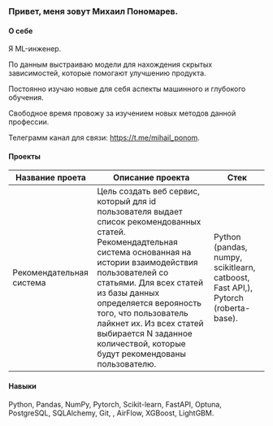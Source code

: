 ### Привет, меня зовут Михаил Пономарев.

#### О себе
Я ML-инженер.

По данным выстраиваю модели для нахождения скрытых зависимостей, которые помогают улучшению продукта.

Постоянно изучаю новые для себя аспекты машинного и глубокого обучения.

Свободное время провожу за изучением новых методов данной профессии.

Телеграмм канал для связи: https://t.me/mihail_ponom.

#### Проекты

| Название проета | Описание проекта| Стек |
| --- | --- | --- |
| Рекомендательная система| Цель создать веб сервис, который для id пользователя выдает список рекомендованных статей. Рекомендадтельная система основанная на истории взаимодействия пользователей со статьями. Для всех статей из базы данных определяется верояность того, что пользователь лайкнет их. Из всех статей выбирается N заданное количествой, которые будут рекомендованы пользователю. | Python (pandas, numpy, scikitlearn, catboost, Fast API,),  Pytorch (roberta-base). |

#### Навыки
Python, Pandas, NumPy, Pytorch, Scikit-learn, FastAPI, Optuna, PostgreSQL, SQLAlchemy, Git, , AirFlow, XGBoost, LightGBM.

  

<!--
**Mihail619/Mihail619** is a ✨ _special_ ✨ repository because its `README.md` (this file) appears on your GitHub profile.

Here are some ideas to get you started:

- 🔭 I’m currently working on ...
- 🌱 I’m currently learning ...
- 👯 I’m looking to collaborate on ...
- 🤔 I’m looking for help with ...
- 💬 Ask me about ...
- 📫 How to reach me: ...
- 😄 Pronouns: ...
- ⚡ Fun fact: ...
-->

